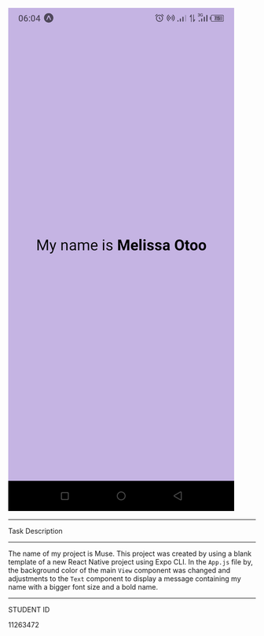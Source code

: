 ![Screenshot](Screenshot.png)

<hr>Task Description<hr>

The name of my project is Muse. This project was created by using a blank template of a new React Native project using Expo CLI. In the `App.js` file by, the background color of the main `View` component was changed and adjustments to  the `Text` component to display a message containing my name with a bigger font size and a bold name. 

<hr>STUDENT ID 
<p>11263472<p>
